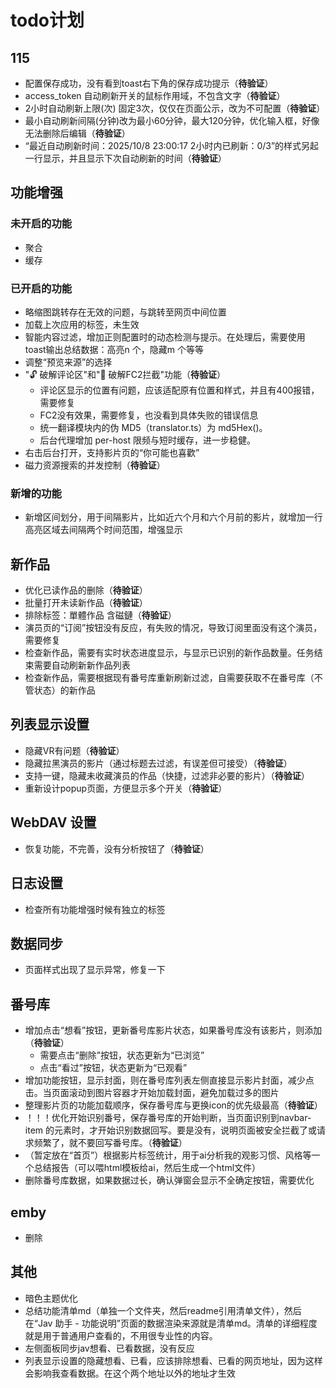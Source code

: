 # todo计划
## 115
- 配置保存成功，没有看到toast右下角的保存成功提示（**待验证**）
- access_token 自动刷新开关的鼠标作用域，不包含文字（**待验证**）
- 2小时自动刷新上限(次) 固定3次，仅仅在页面公示，改为不可配置（**待验证**）
- 最小自动刷新间隔(分钟)改为最小60分钟，最大120分钟，优化输入框，好像无法删除后编辑（**待验证**）
- “最近自动刷新时间：2025/10/8 23:00:17 2小时内已刷新：0/3”的样式另起一行显示，并且显示下次自动刷新的时间（**待验证**）
  
## 功能增强
### 未开启的功能
- 聚合
- 缓存
  
### 已开启的功能
- 略缩图跳转存在无效的问题，与跳转至网页中间位置
- 加载上次应用的标签，未生效
- 智能内容过滤，增加正则配置时的动态检测与提示。在处理后，需要使用toast输出总结数据：高亮n 个，隐藏m 个等等
- 调整“预览来源”的选择
- "🔓 破解评论区"和"🚫 破解FC2拦截"功能（**待验证**）
  - 评论区显示的位置有问题，应该适配原有位置和样式，并且有400报错，需要修复
  - FC2没有效果，需要修复，也没看到具体失败的错误信息
  - 统一翻译模块内的伪 MD5（translator.ts）为 md5Hex()。
  - 后台代理增加 per-host 限频与短时缓存，进一步稳健。
- 右击后台打开，支持影片页的“你可能也喜歡”
- 磁力资源搜索的并发控制（**待验证**）

### 新增的功能
- 新增区间划分，用于间隔影片，比如近六个月和六个月前的影片，就增加一行高亮区域去间隔两个时间范围，增强显示

## 新作品
- 优化已读作品的删除（**待验证**）
- 批量打开未读新作品（**待验证**）
- 排除标签：單體作品 含磁鏈（**待验证**）
- 演员页的“订阅”按钮没有反应，有失败的情况，导致订阅里面没有这个演员，需要修复
- 检查新作品，需要有实时状态进度显示，与显示已识别的新作品数量。任务结束需要自动刷新新作品列表
- 检查新作品，需要根据现有番号库重新刷新过滤，自需要获取不在番号库（不管状态）的新作品

## 列表显示设置
- 隐藏VR有问题（**待验证**）
- 隐藏拉黑演员的影片（通过标题去过滤，有误差但可接受）（**待验证**）
- 支持一键，隐藏未收藏演员的作品（快捷，过滤非必要的影片）（**待验证**）
- 重新设计popup页面，方便显示多个开关（**待验证**）
  
## WebDAV 设置
- 恢复功能，不完善，没有分析按钮了（**待验证**）
  
## 日志设置
- 检查所有功能增强时候有独立的标签

## 数据同步
- 页面样式出现了显示异常，修复一下

## 番号库
- 增加点击“想看”按钮，更新番号库影片状态，如果番号库没有该影片，则添加（**待验证**）
  - 需要点击“删除”按钮，状态更新为“已浏览”
  - 点击“看过”按钮，状态更新为“已观看”
- 增加功能按钮，显示封面，则在番号库列表左侧直接显示影片封面，减少点击。当页面滚动到图片容器才开始加载封面，避免加载过多的图片
- 整理影片页的功能加载顺序，保存番号库与更换icon的优先级最高（**待验证**）
- ！！！优化开始识别番号，保存番号库的开始判断，当页面识别到navbar-item 的元素时，才开始识别数据回写。要是没有，说明页面被安全拦截了或请求频繁了，就不要回写番号库。（**待验证**）
- （暂定放在“首页”）根据影片标签统计，用于ai分析我的观影习惯、风格等一个总结报告（可以喂html模板给ai，然后生成一个html文件）
- 删除番号库数据，如果数据过长，确认弹窗会显示不全确定按钮，需要优化

## emby
- 删除
  
## 其他
- 暗色主题优化
- 总结功能清单md（单独一个文件夹，然后readme引用清单文件），然后在“Jav 助手 - 功能说明”页面的数据渲染来源就是清单md。清单的详细程度就是用于普通用户查看的，不用很专业性的内容。
- 左侧面板同步jav想看、已看数据，没有反应
- 列表显示设置的隐藏想看、已看，应该排除想看、已看的网页地址，因为这样会影响我查看数据。在这个两个地址以外的地址才生效